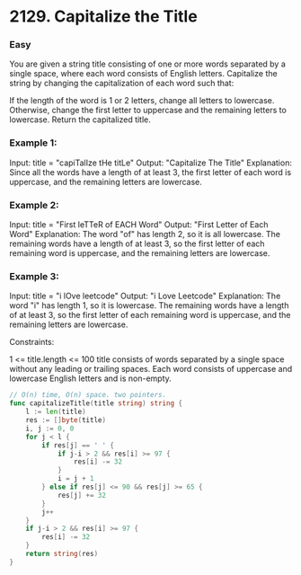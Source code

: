 # 2129. Capitalize the Title

### Easy

You are given a string title consisting of one or more words separated by a single space, where each word consists of English letters. Capitalize the string by changing the capitalization of each word such that:

If the length of the word is 1 or 2 letters, change all letters to lowercase.
Otherwise, change the first letter to uppercase and the remaining letters to lowercase.
Return the capitalized title.

### Example 1:

Input: title = "capiTalIze tHe titLe"
Output: "Capitalize The Title"
Explanation:
Since all the words have a length of at least 3, the first letter of each word is uppercase, and the remaining letters are lowercase.

### Example 2:

Input: title = "First leTTeR of EACH Word"
Output: "First Letter of Each Word"
Explanation:
The word "of" has length 2, so it is all lowercase.
The remaining words have a length of at least 3, so the first letter of each remaining word is uppercase, and the remaining letters are lowercase.

### Example 3:

Input: title = "i lOve leetcode"
Output: "i Love Leetcode"
Explanation:
The word "i" has length 1, so it is lowercase.
The remaining words have a length of at least 3, so the first letter of each remaining word is uppercase, and the remaining letters are lowercase.
 
Constraints:

1 <= title.length <= 100
title consists of words separated by a single space without any leading or trailing spaces.
Each word consists of uppercase and lowercase English letters and is non-empty.

```go
// O(n) time, O(n) space. two pointers.
func capitalizeTitle(title string) string {
	l := len(title)
	res := []byte(title)
	i, j := 0, 0
	for j < l {
		if res[j] == ' ' {
			if j-i > 2 && res[i] >= 97 {
				res[i] -= 32
			}
			i = j + 1
		} else if res[j] <= 90 && res[j] >= 65 {
			res[j] += 32
		}
		j++
	}
	if j-i > 2 && res[i] >= 97 {
		res[i] -= 32
	}
	return string(res)
}
```